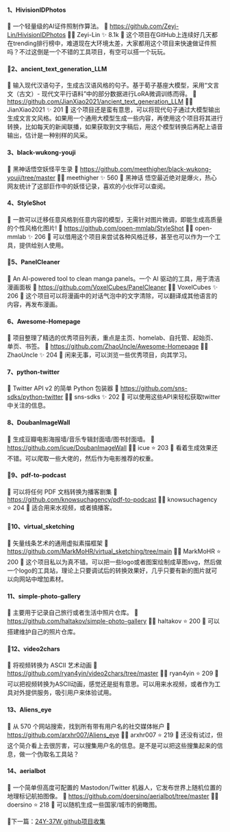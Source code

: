 #### 1、HivisionIDPhotos
📄 一个轻量级的AI证件照制作算法。
🔗 https://github.com/Zeyi-Lin/HivisionIDPhotos
🧑‍💻 Zeyi-Lin ✨ 8.1k
🔖 这个项目在GitHub上连续好几天都在trending排行榜中，难道现在大环境太差，大家都用这个项目来快速做证件照吗？不过这倒是一个不错的工具项目，有空可以搭一个玩玩。

#### 🚩2、ancient_text_generation_LLM

📄 输入现代汉语句子，生成古汉语风格的句子。基于荀子基座大模型，采用“文言文（古文）- 现代文平行语料”中的部分数据进行LoRA微调训练而得。
🔗 https://github.com/JianXiao2021/ancient_text_generation_LLM
🧑‍💻 JianXiao2021 ✨ 201
🔖 这个项目还是蛮有意思，可以将现代句子通过大模型输出生成文言文风格。如果用一个通用大模型生成一些内容，再使用这个项目将其进行转换，比如每天的新闻联播，如果获取到文字稿后，用这个模型转换后再配上语音输出，估计是一种别样的风采。

#### 3、black-wukong-youji
📄 黑神话悟空妖怪平生录
🔗 https://github.com/meethigher/black-wukong-youji/tree/master
🧑‍💻 meethigher ✨ 560
🔖 黑神话 悟空最近绝对是爆火，热心网友统计了这部巨作中的妖怪记录，喜欢的小伙伴可以查阅。

#### 4、StyleShot
📄 一款可以迁移任意风格到任意内容的模型，无需针对图片微调，即能生成高质量的个性风格化图片!
🔗 https://github.com/open-mmlab/StyleShot
🧑‍💻 open-mmlab ✨ 206
🔖 可以借用这个项目来尝试各种风格迁移，甚至也可以作为一个工具，提供给别人使用。

#### 🚩5、PanelCleaner
📄 An AI-powered tool to clean manga panels。一个 AI 驱动的工具，用于清洁漫画面板
🔗 https://github.com/VoxelCubes/PanelCleaner
🧑‍💻 VoxelCubes ✨ 206
🔖 这个项目可以将漫画中的对话气泡中的文字清除，可以翻译成其他语言的内容，再发布漫画。

#### 6、Awesome-Homepage
📄 项目整理了精选的优秀项目列表，重点是主页、homelab、自托管、起始页、单页、书签。
🔗 https://github.com/ZhaoUncle/Awesome-Homepage
🧑‍💻 ZhaoUncle ✨ 204
🔖 闲来无事，可以浏览一些优秀项目，向其学习。

#### 7、python-twitter
📄 Twitter API v2 的简单 Python 包装器
🔗 https://github.com/sns-sdks/python-twitter
🧑‍💻 sns-sdks  ✨ 202
🔖 可以使用这些API来轻松获取twitter中关注的信息。

#### 8、DoubanImageWall
📄 生成豆瓣电影海报墙/音乐专辑封面墙/图书封面墙。
🔗 https://github.com/icue/DoubanImageWall
🧑‍💻 icue ⭐ 203
🔖 看着生成效果还不错。可以爬取一些大佬的，然后作为电影推荐的权重。

#### 🚩9、pdf-to-podcast
📄 可以将任何 PDF 文档转换为播客剧集
🔗 https://github.com/knowsuchagency/pdf-to-podcast
🧑‍💻 knowsuchagency ⭐ 204
🔖 适合用来水视频，或者搞播客。

#### 🚩10、virtual_sketching
📄 矢量线条艺术的通用虚拟素描框架
🔗 https://github.com/MarkMoHR/virtual_sketching/tree/main
🧑‍💻 MarkMoHR ⭐ 200
🔖 这个项目私以为真不错。可以把一些logo或者图案绘制成草图svg，然后做一个logo的工具站，理论上只要调试后的转换效果好，几乎只要有新的图片就可以向网站中增加素材。

#### 11、simple-photo-gallery
📄 主要用于记录自己旅行或者生活中照片仓库。
🔗 https://github.com/haltakov/simple-photo-gallery
🧑‍💻 haltakov ⭐ 200
🔖 可以搭建维护自己的照片仓库。

#### 🚩12、video2chars
📄 将视频转换为 ASCII 艺术动画
🔗 https://github.com/ryan4yin/video2chars/tree/master
🧑‍💻 ryan4yin ⭐ 209
🔖 可以把视频转换为ASCII动画，感觉还是挺有意思。可以用来水视频，或者作为工具对外提供服务，吸引用户来体验试用。

#### 13、Aliens_eye
📄 从 570 个网站搜索，找到所有带有用户名的社交媒体帐户
🔗 https://github.com/arxhr007/Aliens_eye
🧑‍💻 arxhr007 ⭐ 219
🔖 还没有试过，但这个简介看上去很厉害，可以搜集用户名的信息。是不是可以把这些搜集起来的信息，做一个伪取名工具站？

#### 14、aerialbot
📄 一个简单但高度可配置的 Mastodon/Twitter 机器人，它发布世界上随机位置的地理标记航拍图像。
🔗 https://github.com/doersino/aerialbot/tree/master
🧑‍💻 doersino ⭐ 218
🔖 可以随机生成一些国家/城市的俯瞰图。

🚩下一篇：[24Y-37W github项目收集](https://blog.xjmunity.com/post/24Y-37W%20github-xiang-mu-shou-ji.html)